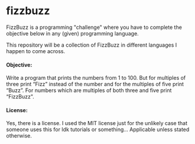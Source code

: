 # fizzbuzz

FizzBuzz is a programming "challenge" where you have to complete the objective below in any (given) programming language.

This repository will be a collection of FizzBuzz in different languages I happen to come across.

#### Objective:
Write a program that prints the numbers from 1 to 100. But for multiples of three print “Fizz” instead of the number and for the multiples of five print “Buzz”. For numbers which are multiples of both three and five print “FizzBuzz".


#### License:
Yes, there is a license. I used the MIT license just for the unlikely case that someone uses this for Idk tutorials or something... Applicable unless stated otherwise. 
